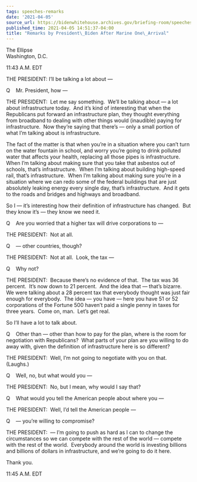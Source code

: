 ```yaml
---
tags: speeches-remarks
date: '2021-04-05'
source_url: https://bidenwhitehouse.archives.gov/briefing-room/speeches-remarks/2021/04/05/remarks-by-president-biden-after-marine-one-arrival-3/
published_time: 2021-04-05 14:51:37-04:00
title: "Remarks by President\_Biden After Marine One\_Arrival"
---
```

 
The Ellipse  
Washington, D.C.

11:43 A.M. EDT

THE PRESIDENT: I’ll be talking a lot about —

Q    Mr. President, how —   

THE PRESIDENT:  Let me say something.  We’ll be talking about — a lot
about infrastructure today.  And it’s kind of interesting that when the
Republicans put forward an infrastructure plan, they thought everything
from broadband to dealing with other things would (inaudible) paying for
infrastructure.  Now they’re saying that there’s — only a small portion
of what I’m talking about is infrastructure.

The fact of the matter is that when you’re in a situation where you
can’t turn on the water fountain in school, and worry you’re going to
drink polluted water that affects your health, replacing all those pipes
is infrastructure.  When I’m talking about making sure that you take
that asbestos out of schools, that’s infrastructure.  When I’m talking
about building high-speed rail, that’s infrastructure.  When I’m talking
about making sure you’re in a situation where we can redo some of the
federal buildings that are just absolutely leaking energy every single
day, that’s infrastructure.  And it gets to the roads and bridges and
highways and broadband. 

So I — it’s interesting how their definition of infrastructure has
changed.  But they know it’s — they know we need it.

Q    Are you worried that a higher tax will drive corporations to —

THE PRESIDENT:  Not at all. 

Q    — other countries, though?

THE PRESIDENT:  Not at all.  Look, the tax —

Q    Why not?

THE PRESIDENT:  Because there’s no evidence of that.  The tax was 36
percent.  It’s now down to 21 percent.  And the idea that — that’s
bizarre.  We were talking about a 28 percent tax that everybody thought
was just fair enough for everybody.  The idea — you have — here you have
51 or 52 corporations of the Fortune 500 haven’t paid a single penny in
taxes for three years.  Come on, man.  Let’s get real.

So I’ll have a lot to talk about.

Q    Other than — other than how to pay for the plan, where is the room
for negotiation with Republicans?  What parts of your plan are you
willing to do away with, given the definition of infrastructure here is
so different?

THE PRESIDENT:  Well, I’m not going to negotiate with you on that. 
(Laughs.)

Q    Well, no, but what would you —

THE PRESIDENT:  No, but I mean, why would I say that?

Q    What would you tell the American people about where you —

THE PRESIDENT:  Well, I’d tell the American people —

Q    — you’re willing to compromise?

THE PRESIDENT:  — I’m going to push as hard as I can to change the
circumstances so we can compete with the rest of the world — compete
with the rest of the world.  Everybody around the world is investing
billions and billions of dollars in infrastructure, and we’re going to
do it here.

Thank you.

11:45 A.M. EDT
